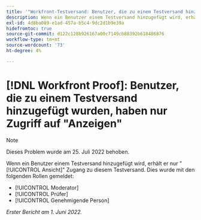 ```yaml
---
title: '"Workfront-Testversand: Benutzer, die zu einem Testversand hinzugefügt wurden, haben nur Zugriff auf Ansicht .'
description: Wenn ein Benutzer einem Testversand hinzugefügt wird, erhält er nur Zugriff auf diesen Testversand anzeigen.
exl-id: 4d8ba089-e1ad-457a-b5c4-9dc2d1b9e39a
hidefromtoc: true
source-git-commit: d122c128b926167a00c7149cb88392b618486876
workflow-type: tm+mt
source-wordcount: '73'
ht-degree: 4%

---
```


# [!DNL Workfront Proof]: Benutzer, die zu einem Testversand hinzugefügt wurden, haben nur Zugriff auf &quot;Anzeigen&quot;

>[!NOTE]
>
>Dieses Problem wurde am 25. Juli 2022 behoben.

Wenn ein Benutzer einem Testversand hinzugefügt wird, erhält er nur &quot;[!UICONTROL Ansicht]&quot; Zugang zu diesem Testversand. Dies wurde mit den folgenden Rollen gemeldet:

* [!UICONTROL Moderator]
* [!UICONTROL Prüfer]
* [!UICONTROL Genehmigende Person]

_Erster Bericht am 1. Juni 2022._

